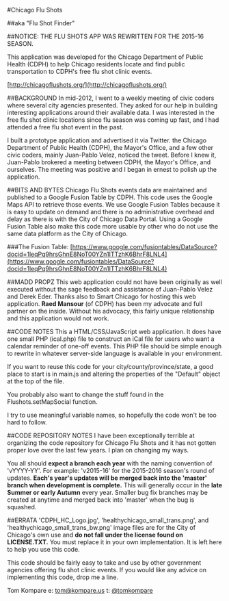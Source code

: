 #Chicago Flu Shots

##aka "Flu Shot Finder"

##NOTICE: THE FLU SHOTS APP WAS REWRITTEN FOR THE 2015-16 SEASON.

This application was developed for the Chicago Department of Public Health (CDPH)
to help Chicago residents locate and find public transportation to CDPH's free
flu shot clinic events.

[http://chicagoflushots.org/](http://chicagoflushots.org/)

##BACKGROUND
In mid-2012, I went to a weekly meeting of civic coders where several city agencies 
presented. They asked for our help in building interesting applications around
their available data. I was interested in the free flu shot clinic locations
since flu season was coming up fast, and I had attended a free flu shot event
in the past.

I built a prototype application and advertised it via Twitter. the Chicago 
Department of Public Health (CDPH), the Mayor's Office, and a few other 
civic coders, mainly Juan-Pablo Velez, noticed the tweet. Before I knew 
it, Juan-Pablo brokered a meeting between CDPH, the Mayor's Office, and 
ourselves. The meeting was positive and I began in ernest to polish up 
the application.

##BITS AND BYTES
Chicago Flu Shots events data are maintained and published to a Google Fusion
Table by CDPH. This code uses the Google Maps API to retrieve those events. We use
Google Fusion Tables because it is easy to update on demand and there is no
administrative overhead and delay as there is with the City of Chicago Data Portal.
Using a Google Fusion Table also make this code more usable by other who do not
use the same data platform as the City of Chicago.

###The Fusion Table:
[https://www.google.com/fusiontables/DataSource?docid=1leqPq9hrsGhnE8NoT00YZn1ITTzhK6BhrF8LNL4](https://www.google.com/fusiontables/DataSource?docid=1leqPq9hrsGhnE8NoT00YZn1ITTzhK6BhrF8LNL4)

##MADD PROPZ
This web application could not have been originally as well executed without 
the sage feedback and assistance of Juan-Pablo Velez and Derek Eder. Thanks 
also to Smart Chicago for hosting this web application. **Raed Mansour** (of CDPH)
has been my advocate and full partner on the inside. Without his advocacy, this
fairly unique relationship and this application would not work.

##CODE NOTES
This a HTML/CSS/JavaScript web application. It does have one small PHP (ical.php)
file to construct an iCal file for users who want a calendar reminder of one-off
events. This PHP file should be simple enough to rewrite in whatever server-side 
language is available in your environment.

If you want to reuse this code for your city/county/province/state, a good place
to start is in main.js and altering the properties of the "Default" object at the 
top of the file.

You probably also want to change the stuff found in the Flushots.setMapSocial
function.

I try to use meaningful variable names, so hopefully the code won't be too hard 
to follow.


##CODE REPOSITORY NOTES
I have been exceptionally terrible at organizing the code repository for Chicago Flu
Shots and it has not gotten proper love over the last few years. I plan on 
changing my ways.

You all should **expect a branch each year** with the naming 
convention of 'vYYYY-YY'. For example: 'v2015-16' for the 2015-2016 season's
round of updates. **Each's year's updates will be merged back into the 'master'
branch when development is complete.** This will generally occur in the **late 
Summer or early Autumn** every year. Smaller bug fix branches may be created
at anytime and merged back into 'master' when the bug is squashed.

##ERRATA
'CDPH_HC_Logo.jpg', 'healthychicago_small_trans.png', and 
'healthychicago_small_trans_bw.png' image files are for the City of 
Chicago's own use and **do not fall under the license found on LICENSE.TXT.** 
You must replace it in your own implementation. It is left here to help you 
use this code.

This code should be fairly easy to take and use by other government agencies
offering flu shot clinic events. If you would like any advice on 
implementing this code, drop me a line.

Tom Kompare
e: tom@kompare.us
t: [@tomkompare](//twitter.com/tomkompare)